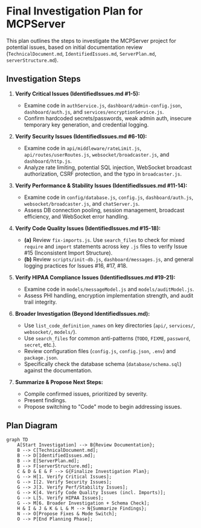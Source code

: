 # Final Investigation Plan for MCPServer

This plan outlines the steps to investigate the MCPServer project for potential issues, based on initial documentation review (`TechnicalDocument.md`, `IdentifiedIssues.md`, `ServerPlan.md`, `serverStructure.md`).

## Investigation Steps

1.  **Verify Critical Issues (IdentifiedIssues.md #1-5):**
    *   Examine code in `authService.js`, `dashboard/admin-config.json`, `dashboard/auth.js`, and `services/encryptionService.js`.
    *   Confirm hardcoded secrets/passwords, weak admin auth, insecure temporary key generation, and credential logging.

2.  **Verify Security Issues (IdentifiedIssues.md #6-10):**
    *   Examine code in `api/middleware/rateLimit.js`, `api/routes/userRoutes.js`, `websocket/broadcaster.js`, and `dashboard/http.js`.
    *   Analyze rate limiting, potential SQL injection, WebSocket broadcast authorization, CSRF protection, and the typo in `broadcaster.js`.

3.  **Verify Performance & Stability Issues (IdentifiedIssues.md #11-14):**
    *   Examine code in `config/database.js`, `config.js`, `dashboard/auth.js`, `websocket/broadcaster.js`, and `chatServer.js`.
    *   Assess DB connection pooling, session management, broadcast efficiency, and WebSocket error handling.

4.  **Verify Code Quality Issues (IdentifiedIssues.md #15-18):**
    *   **(a)** Review `fix-imports.js`. Use `search_files` to check for mixed `require` and `import` statements across key `.js` files to verify Issue #15 (Inconsistent Import Structure).
    *   **(b)** Review `scripts/init-db.js`, `dashboard/messages.js`, and general logging practices for Issues #16, #17, #18.

5.  **Verify HIPAA Compliance Issues (IdentifiedIssues.md #19-21):**
    *   Examine code in `models/messageModel.js` and `models/auditModel.js`.
    *   Assess PHI handling, encryption implementation strength, and audit trail integrity.

6.  **Broader Investigation (Beyond IdentifiedIssues.md):**
    *   Use `list_code_definition_names` on key directories (`api/`, `services/`, `websocket/`, `models/`).
    *   Use `search_files` for common anti-patterns (`TODO`, `FIXME`, `password`, `secret`, etc.).
    *   Review configuration files (`config.js`, `config.json`, `.env`) and `package.json`.
    *   Specifically check the database schema (`database/schema.sql`) against the documentation.

7.  **Summarize & Propose Next Steps:**
    *   Compile confirmed issues, prioritized by severity.
    *   Present findings.
    *   Propose switching to "Code" mode to begin addressing issues.

## Plan Diagram

```mermaid
graph TD
    A[Start Investigation] --> B{Review Documentation};
    B --> C[TechnicalDocument.md];
    B --> D[IdentifiedIssues.md];
    B --> E[ServerPlan.md];
    B --> F[serverStructure.md];
    C & D & E & F --> G{Finalize Investigation Plan};
    G --> H[1. Verify Critical Issues];
    G --> I[2. Verify Security Issues];
    G --> J[3. Verify Perf/Stability Issues];
    G --> K[4. Verify Code Quality Issues (incl. Imports)];
    G --> L[5. Verify HIPAA Issues];
    G --> M[6. Broader Investigation + Schema Check];
    H & I & J & K & L & M --> N{Summarize Findings};
    N --> O[Propose Fixes & Mode Switch];
    O --> P[End Planning Phase];